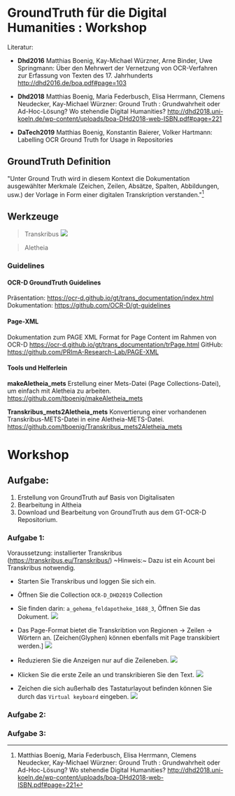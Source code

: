 # GroundTruth für die Digital Humanities : Workshop

Literatur:
* **Dhd2016**
Matthias Boenig, Kay-Michael Würzner, Arne Binder, Uwe Springmann:
Über den Mehrwert der Vernetzung von OCR-Verfahren zur Erfassung von Texten des 17. Jahrhunderts
http://dhd2016.de/boa.pdf#page=103

* **Dhd2018**
Matthias Boenig, Maria Federbusch, Elisa Herrmann, Clemens Neudecker, Kay-Michael Würzner:
Ground Truth : Grundwahrheit oder Ad-Hoc-Lösung? Wo stehendie Digital Humanities?
http://dhd2018.uni-koeln.de/wp-content/uploads/boa-DHd2018-web-ISBN.pdf#page=221

* **DaTech2019**
Matthias Boenig, Konstantin Baierer, Volker Hartmann:
Labelling OCR Ground Truth for Usage in Repositories

## GroundTruth Definition
"Unter  Ground  Truth  wird  in  diesem  Kontext die Dokumentation ausgewählter Merkmale (Zeichen, Zeilen, Absätze, Spalten, Abbildungen, usw.) der Vorlage in Form einer digitalen Transkription verstanden."[^Gt-Definition]

## Werkzeuge
> Transkribus
![](https://i.imgur.com/rM2L3wm.jpg)



> Aletheia


### Guidelines
#### OCR-D GroundTruth Guidelines
Präsentation: https://ocr-d.github.io/gt/trans_documentation/index.html
Dokumentation: https://github.com/OCR-D/gt-guidelines

#### Page-XML
Dokumentation zum PAGE XML Format for Page Content im Rahmen von OCR-D
https://ocr-d.github.io/gt/trans_documentation/trPage.html
GitHub: https://github.com/PRImA-Research-Lab/PAGE-XML

#### Tools und Helferlein
**makeAletheia_mets**
Erstellung einer Mets-Datei (Page Collections-Datei), um einfach mit Aletheia zu arbeiten.
https://github.com/tboenig/makeAletheia_mets


**Transkribus_mets2Aletheia_mets**
Konvertierung einer vorhandenen Transkribus-METS-Datei in eine  Aletheia-METS-Datei.
https://github.com/tboenig/Transkribus_mets2Aletheia_mets


# Workshop

## Aufgabe:
1. Erstellung von GroundTruth auf Basis von Digitalisaten
2. Bearbeitung in Altheia
3. Download und Bearbeitung von GroundTruth aus dem GT-OCR-D Repositorium.

### Aufgabe 1:

Voraussetzung: installierter Transkribus (https://transkribus.eu/Transkribus/)
~Hinweis:~ Dazu ist ein Acount bei Transkribus notwendig.

* Starten Sie Transkribus und loggen Sie sich ein.
* Öffnen Sie die Collection ``OCR-D_DHD2019`` Collection
* Sie finden darin: ``a_gehema_feldapotheke_1688_3``, Öffnen Sie das Dokument.
![](https://i.imgur.com/7YGWKQa.jpg)

* Das Page-Format bietet die Transkribtion von Regionen -> Zeilen -> Wörtern an. [Zeichen(Glyphen) können ebenfalls mit Page transkibiert werden.] ![](https://i.imgur.com/fHhZwRN.png)
* Reduzieren Sie die Anzeigen nur auf die Zeileneben. 
![](https://i.imgur.com/ZPXHiyv.png)
* Klicken Sie die erste Zeile an und transkribieren Sie den Text.
![](https://i.imgur.com/yQM0X9N.jpg)
* Zeichen die sich außerhalb des Tastaturlayout befinden können Sie durch das ``Virtual keyboard`` eingeben.
![](https://i.imgur.com/1aWmXgo.png)












### Aufgabe 2:

### Aufgabe 3:








[^Gt-Definition]: Matthias Boenig, Maria Federbusch, Elisa Herrmann, Clemens Neudecker, Kay-Michael Würzner: Ground Truth : Grundwahrheit oder Ad-Hoc-Lösung? Wo stehendie Digital Humanities?
http://dhd2018.uni-koeln.de/wp-content/uploads/boa-DHd2018-web-ISBN.pdf#page=221
